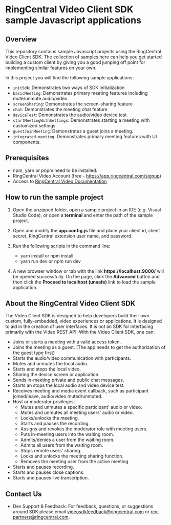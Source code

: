 # RingCentral Video Client SDK sample Javascript applications

## Overview

This repository contains sample Javascript projects using the RingCentral Video Client SDK. The collection of samples here can help you get started building a custom client by giving you a good jumping off point for implementing similar features on your own. 

In this project you will find the following sample applications:

- `initSdk`: Demonstrates two ways of SDK initialization
- `basicMeeting`: Demonstrates primary meeting features including mute/unmute audio/video
- `screenSharing`: Demonstrates the screen-sharing feature
- `chat`: Demonstrates the meeting chat feature
- `deviceTest`: Demonstrates the audio/video device test
- `startMeetingWithSettings`: Demonstrates starting a meeting with customized settings
- `guestJoinMeeting`: Demonstrates a guest joins a meeting.
- `integrated-meeting`: Demonstrates primary meeting features with UI components.

## Prerequisites

- npm, yarn or pnpm need to be installed.
- RingCentral Video Account (free - https://app.ringcentral.com/signup)
- Access to [RingCentral Video Documentation](https://ringcentral.github.io/ringcentral-videosdk-js/)

## How to run the sample project

1. Open the unzipped folder, open a sample project in an IDE (e.g. Visual Studio Code), or open a **terminal** and enter the path of the sample project.

2. Open and modify the **app.config.js** file and place your client id, client secret, RingCentral extension user name, and password.

3. Run the following scripts in the command line:
    - yarn install or npm install
    - yarn run dev or npm run dev

4. A new browser window or tab with the link **https://localhost:9000/** will be opened successfully. On the page, click the **Advanced** button and then click the **Proceed to localhost (unsafe)** link to load the sample application.

## About the RingCentral Video Client SDK

The Video Client SDK is designed to help developers build their own custom, fully-embedded, video experiences or applications. It is designed to aid in the creation of user interfaces. It is not an SDK for interfacing primarily with the Video REST API. With the Video Client SDK, one can:

- Joins or starts a meeting with a valid access token.
- Joins the meeting as a guest. (The app needs to get the authorization of the guest type first)
- Starts the audio/video communication with participants.
- Mutes and unmutes the local audio.
- Starts and stops the local video.
- Sharing the device screen or application.
- Sends in-meeting private and public chat messages.
- Starts an stops the local audio and video device test.
- Receives meeting and media event callback, such as participant joined/leave, audio/video muted/unmuted.
- Host or moderator privileges:
    - Mutes and unmutes a specific participant' audio or video.
    - Mutes and unmutes all meeting users' audio or video.
    - Locks/unlocks the meeting.
    - Starts and pauses the recording.
    - Assigns and revokes the moderator role with meeting users.
    - Puts in-meeting users into the waiting room.
    - Admits/denies a user from the waiting room.
    - Admits all users from the waiting room.
    - Stops remote users' sharing.
    - Locks and unlocks the meeting sharing function.
    - Removes the meeting user from the active meeting.
- Starts and pauses recording.
- Starts and pauses close captions.
- Starts and pauses live transcription.


## Contact Us

- Dev Support & Feedback: For feedback, questions, or suggestions around SDK please email videosdkfeedback@ringcentral.com or rcv-partners@ringcentral.com.
